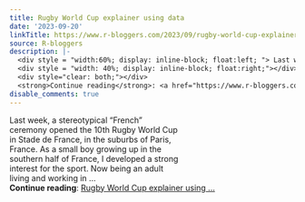 ```yaml
---
title: Rugby World Cup explainer using data
date: '2023-09-20'
linkTitle: https://www.r-bloggers.com/2023/09/rugby-world-cup-explainer-using-data/
source: R-bloggers
description: |-
  <div style = "width:60%; display: inline-block; float:left; "> Last week, a stereotypical “French” ceremony opened the 10th Rugby World Cup in Stade de France, in the suburbs of Paris, France. As a small boy growing up in the southern half of France, I developed a strong interest for the sport. Now being an adult living and working in ...</div>
  <div style = "width: 40%; display: inline-block; float:right;"></div>
  <div style="clear: both;"></div>
  <strong>Continue reading</strong>: <a href="https://www.r-bloggers.com/2023/09/rugby-world-cup-explainer-using-data/">Rugby World Cup explainer using ...
disable_comments: true
---
```

<div style = "width:60%; display: inline-block; float:left; "> Last week, a stereotypical “French” ceremony opened the 10th Rugby World Cup in Stade de France, in the suburbs of Paris, France. As a small boy growing up in the southern half of France, I developed a strong interest for the sport. Now being an adult living and working in ...</div>
<div style = "width: 40%; display: inline-block; float:right;"></div>
<div style="clear: both;"></div>
<strong>Continue reading</strong>: <a href="https://www.r-bloggers.com/2023/09/rugby-world-cup-explainer-using-data/">Rugby World Cup explainer using ...
